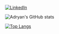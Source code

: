 [![LinkedIn](https://img.shields.io/badge/LinkedIn-0077B5?style=for-the-badge&logo=linkedin&logoColor=white)](https://www.linkedin.com/in/adryan-reis-9940ba186
)


![Adryan's GitHub stats](https://github-readme-stats.vercel.app/api?username=Nasc1mento&show_icons=true&theme=radical)

[![Top Langs](https://github-readme-stats.vercel.app/api/top-langs/?username=Nasc1mento&layout=compact)](https://github.com/Nasc1mento)


